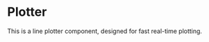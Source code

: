 <script lang=ts>
    import { Plotter } from "$lib/widgets";

    import IconAlarm from "@svicons/ionicons-outline/alarm.svelte";
    import IconAmericanFootball from "@svicons/ionicons-outline/american-football.svelte";
</script>

# Plotter

This is a line plotter component, designed for fast real-time plotting.

<Plotter wide demo numLines={5} resX={100}/>
